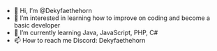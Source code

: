 - 👋 Hi, I’m @Dekyfaethehorn
- 👀 I’m interested in learning how to improve on coding and become a basic developer
- 🌱 I’m currently learning Java, JavaScript, PHP, C#
- 📫 How to reach me Discord: Dekyfaethehorn

<!---
Dekyfaethehorn/Dekyfaethehorn is a ✨ special ✨ repository because its `README.md` (this file) appears on your GitHub profile.
You can click the Preview link to take a look at your changes.
--->

